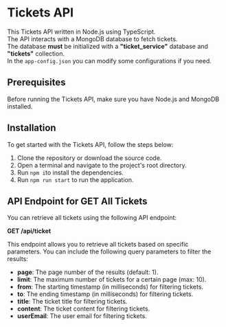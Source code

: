 # Tickets API

This Tickets API written in Node.js using TypeScript.\
The API interacts with a MongoDB database to fetch tickets. \
The database **must** be initialized with a **"ticket_service"** database and **"tickets"** collection.\
In the `app-config.json`  you can modify some configurations if you need.

## Prerequisites

Before running the Tickets API, make sure you have Node.js and MongoDB installed.

## Installation

To get started with the Tickets API, follow the steps below:

1. Clone the repository or download the source code.
2. Open a terminal and navigate to the project's root directory.
3. Run `npm i`to install the dependencies.
4. Run `npm run start` to run the application.

## API Endpoint for GET All Tickets

You can retrieve all tickets using the following API endpoint:

**GET /api/ticket**

This endpoint allows you to retrieve all tickets based on specific parameters. You can include the following query parameters to filter the results:

- **page**: The page number of the results (default: 1).
- **limit**: The maximum number of tickets for a certain page (max: 10).
- **from**: The starting timestamp (in milliseconds) for filtering tickets.
- **to**: The ending timestamp (in milliseconds) for filtering tickets.
- **title**: The ticket title for filtering tickets.
- **content**: The ticket content for filtering tickets.
- **userEmail**: The user email for filtering tickets.